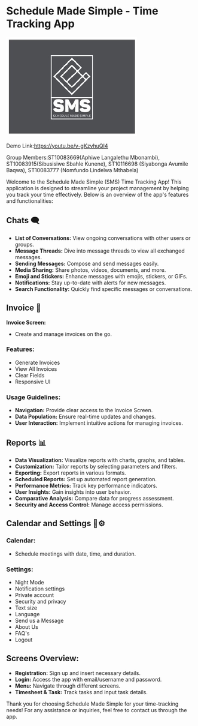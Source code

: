# Schedule Made Simple - Time Tracking App

![Alt Text](https://github.com/sibusisiwe13/ScheduleMadeSimpleApplication/blob/master/sms.jpg)

Demo Link:https://youtu.be/v-gKzvhuQI4

Group Members:ST10083669(Aphiwe Langalethu Mbonambi), ST10083915(Sibusisiwe Sbahle Kunene), ST10116698 (Siyabonga Avumile Baqwa), ST10083777 (Nomfundo Lindelwa Mthabela)

Welcome to the Schedule Made Simple (SMS) Time Tracking App! This application is designed to streamline your project management by helping you track your time effectively. Below is an overview of the app's features and functionalities:

## Chats 🗨️
- **List of Conversations:** View ongoing conversations with other users or groups.
- **Message Threads:** Dive into message threads to view all exchanged messages.
- **Sending Messages:** Compose and send messages easily.
- **Media Sharing:** Share photos, videos, documents, and more.
- **Emoji and Stickers:** Enhance messages with emojis, stickers, or GIFs.
- **Notifications:** Stay up-to-date with alerts for new messages.
- **Search Functionality:** Quickly find specific messages or conversations.

## Invoice 💼
**Invoice Screen:**
- Create and manage invoices on the go.
### Features:
- Generate Invoices
- View All Invoices
- Clear Fields
- Responsive UI

### Usage Guidelines:
- **Navigation:** Provide clear access to the Invoice Screen.
- **Data Population:** Ensure real-time updates and changes.
- **User Interaction:** Implement intuitive actions for managing invoices.

## Reports 📊
- **Data Visualization:** Visualize reports with charts, graphs, and tables.
- **Customization:** Tailor reports by selecting parameters and filters.
- **Exporting:** Export reports in various formats.
- **Scheduled Reports:** Set up automated report generation.
- **Performance Metrics:** Track key performance indicators.
- **User Insights:** Gain insights into user behavior.
- **Comparative Analysis:** Compare data for progress assessment.
- **Security and Access Control:** Manage access permissions.

## Calendar and Settings 📅⚙️
### Calendar:
- Schedule meetings with date, time, and duration.
### Settings:
- Night Mode
- Notification settings
- Private account
- Security and privacy
- Text size
- Language
- Send us a Message
- About Us
- FAQ's
- Logout

## Screens Overview:
- **Registration:** Sign up and insert necessary details.
- **Login:** Access the app with email/username and password.
- **Menu:** Navigate through different screens.
- **Timesheet & Task:** Track tasks and input task details.

Thank you for choosing Schedule Made Simple for your time-tracking needs! For any assistance or inquiries, feel free to contact us through the app.
